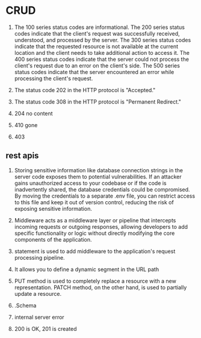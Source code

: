 # CRUD

1. The 100 series status codes are informational. The 200 series status codes indicate that the client's request was successfully received, understood, and processed by the server. The 300 series status codes indicate that the requested resource is not available at the current location and the client needs to take additional action to access it. The 400 series status codes indicate that the server could not process the client's request due to an error on the client's side. The 500 series status codes indicate that the server encountered an error while processing the client's request.

2. The status code 202 in the HTTP protocol is "Accepted."

3. The status code 308 in the HTTP protocol is "Permanent Redirect."

4. 204 no content

5. 410 gone

6. 403

## rest apis

1. Storing sensitive information like database connection strings in the server code exposes them to potential vulnerabilities. If an attacker gains unauthorized access to your codebase or if the code is inadvertently shared, the database credentials could be compromised. By moving the credentials to a separate .env file, you can restrict access to this file and keep it out of version control, reducing the risk of exposing sensitive information.

2. Middleware acts as a middleware layer or pipeline that intercepts incoming requests or outgoing responses, allowing developers to add specific functionality or logic without directly modifying the core components of the application.

3. statement is used to add middleware to the application's request processing pipeline.

4. It allows you to define a dynamic segment in the URL path

5. PUT method is used to completely replace a resource with a new representation. PATCH method, on the other hand, is used to partially update a resource.

6. .Schema

7. internal server error

8. 200 is OK, 201 is created
